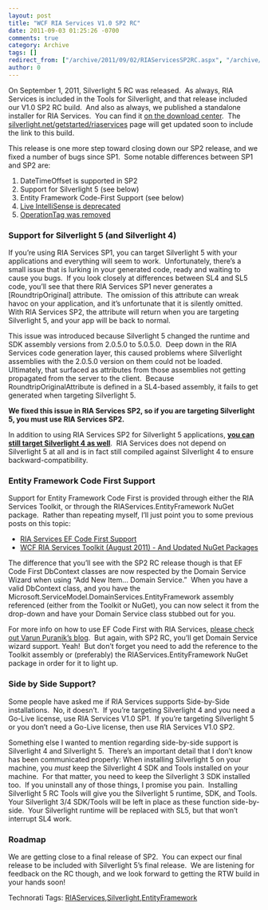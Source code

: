 ```yaml
---
layout: post
title: "WCF RIA Services V1.0 SP2 RC"
date: 2011-09-03 01:25:26 -0700
comments: true
category: Archive
tags: []
redirect_from: ["/archive/2011/09/02/RIAServicesSP2RC.aspx", "/archive/2011/09/02/riaservicessp2rc.aspx"]
author: 0
---
```

<!-- more -->
<p>On September 1, 2011, Silverlight 5 RC was released.  As always, RIA Services is included in the Tools for Silverlight, and that release included our V1.0 SP2 RC build.  And also as always, we published a standalone installer for RIA Services.  You can find it <a href="http://go.microsoft.com/fwlink/?LinkID=227926">on the download center</a>.  The <a href="http://silverlight.net/getstarted/riaservices">silverlight.net/getstarted/riaservices</a> page will get updated soon to include the link to this build.</p>  <p>This release is one more step toward closing down our SP2 release, and we fixed a number of bugs since SP1.  Some notable differences between SP1 and SP2 are:</p>  <ol>   <li>DateTimeOffset is supported in SP2 </li>    <li>Support for Silverlight 5 (see below) </li>    <li>Entity Framework Code-First Support (see below) </li>    <li><a href="http://jeffhandley.com/archive/2011/08/08/LiveIntelliSenseDeprecated.aspx">Live IntelliSense is deprecated</a> </li>    <li><a href="http://varunpuranik.wordpress.com/2011/06/14/operationtagits-demise-and-workarounds/">OperationTag was removed</a> </li> </ol>  <h3>Support for Silverlight 5 (and Silverlight 4)</h3>  <p>If you’re using RIA Services SP1, you can target Silverlight 5 with your applications and everything will seem to work.  Unfortunately, there’s a small issue that is lurking in your generated code, ready and waiting to cause you bugs.  If you look closely at differences between SL4 and SL5 code, you’ll see that there RIA Services SP1 never generates a [RoundtripOriginal] attribute.  The omission of this attribute can wreak havoc on your application, and it’s unfortunate that it is silently omitted.  With RIA Services SP2, the attribute will return when you are targeting Silverlight 5, and your app will be back to normal.</p>  <p>This issue was introduced because Silverlight 5 changed the runtime and SDK assembly versions from 2.0.5.0 to 5.0.5.0.  Deep down in the RIA Services code generation layer, this caused problems where Silverlight assemblies with the 2.0.5.0 version on them could not be loaded.  Ultimately, that surfaced as attributes from those assemblies not getting propagated from the server to the client.  Because RoundtripOriginalAttribute is defined in a SL4-based assembly, it fails to get generated when targeting Silverlight 5.</p>  <p><strong>We fixed this issue in RIA Services SP2, so if you are targeting Silverlight 5, you must use RIA Services SP2.</strong></p>  <p>In addition to using RIA Services SP2 for Silverlight 5 applications, <strong><u>you can still target Silverlight 4 as well</u></strong>.  RIA Services does not depend on Silverlight 5 at all and is in fact still compiled against Silverlight 4 to ensure backward-compatibility.</p>  <h3>Entity Framework Code First Support</h3>  <p>Support for Entity Framework Code First is provided through either the RIA Services Toolkit, or through the RIAServices.EntityFramework NuGet package.  Rather than repeating myself, I’ll just point you to some previous posts on this topic:</p>  <ul>   <li><a href="http://jeffhandley.com/archive/2011/06/30/RIAServicesCodeFirst.aspx">RIA Services EF Code First Support</a> </li>    <li><a href="http://jeffhandley.com/archive/2011/08/02/ToolkitAugust2011.aspx">WCF RIA Services Toolkit (August 2011) - And Updated NuGet Packages</a> </li> </ul>  <p>The difference that you’ll see with the SP2 RC release though is that EF Code First DbContext classes are now respected by the Domain Service Wizard when using “Add New Item… Domain Service.”  When you have a valid DbContext class, and you have the Microsoft.ServiceModel.DomainServices.EntityFramework assembly referenced (either from the Toolkit or NuGet), you can now select it from the drop-down and have your Domain Service class stubbed out for you.</p>  <p>For more info on how to use EF Code First with RIA Services, <a href="http://varunpuranik.wordpress.com/2011/06/29/wcf-ria-services-support-for-ef-4-1-and-ef-code-first/">please check out Varun Puranik’s blog</a>.  But again, with SP2 RC, you’ll get Domain Service wizard support. Yeah!  But don’t forget you need to add the reference to the Toolkit assembly or (preferably) the RIAServices.EntityFramework NuGet package in order for it to light up.</p>  <h3>Side by Side Support?</h3>  <p>Some people have asked me if RIA Services supports Side-by-Side installations.  No, it doesn’t.  If you’re targeting Silverlight 4 and you need a Go-Live license, use RIA Services V1.0 SP1.  If you’re targeting Silverlight 5 or you don’t need a Go-Live license, then use RIA Services V1.0 SP2.</p>  <p>Something else I wanted to mention regarding side-by-side support is Silverlight 4 and Silverlight 5.  There’s an important detail that I don’t know has been communicated properly: When installing Silverlight 5 on your machine, you <em>must</em> keep the Silverlight 4 SDK and Tools installed on your machine.  For that matter, you need to keep the Silverlight 3 SDK installed too.  If you uninstall any of those things, I promise you pain.  Installing Silverlight 5 RC Tools will give you the Silverlight 5 runtime, SDK, and Tools.  Your Silverlight 3/4 SDK/Tools will be left in place as these function side-by-side.  Your Silverlight runtime will be replaced with SL5, but that won’t interrupt SL4 work.</p>  <h3>Roadmap</h3>  <p>We are getting close to a final release of SP2.  You can expect our final release to be included with Silverlight 5’s final release.  We are listening for feedback on the RC though, and we look forward to getting the RTW build in your hands soon!</p>  <div style="padding-bottom: 0px; margin: 0px; padding-left: 0px; padding-right: 0px; display: inline; float: none; padding-top: 0px" id="scid:0767317B-992E-4b12-91E0-4F059A8CECA8:560df27e-2d10-481d-8733-9abc250b15aa" class="wlWriterSmartContent">Technorati Tags: <a href="http://technorati.com/tags/RIAServices" rel="tag">RIAServices</a>,<a href="http://technorati.com/tags/Silverlight" rel="tag">Silverlight</a>,<a href="http://technorati.com/tags/EntityFramework" rel="tag">EntityFramework</a></div>

